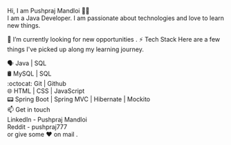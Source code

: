 
Hi, I am Pushpraj Mandloi 👨‍💻<br>
I am a Java Developer. I am passionate about technologies and love to learn new things.

🔭 I’m currently looking for new opportunities .
⚡ Tech Stack
Here are a few things I've picked up along my learning journey.

🗣  Java | SQL<br>
🛢️ MySQL | SQL <br>
:octocat: Git | Github<br>
🌐 HTML | CSS | JavaScript<br>
📟 Spring Boot | Spring MVC | Hibernate | Mockito<br>
📫 Get in touch<br>
LinkedIn - Pushpraj Mandloi<br>
Reddit - pushpraj777<br>
or give some ♥ on mail .
